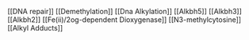 [[DNA repair]]
[[Demethylation]]
[[Dna Alkylation]]
[[Alkbh5]]
[[Alkbh3]]
[[Alkbh2]]
[[Fe(ii)/2og-dependent Dioxygenase]]
[[N3-methylcytosine]]
[[Alkyl Adducts]]
